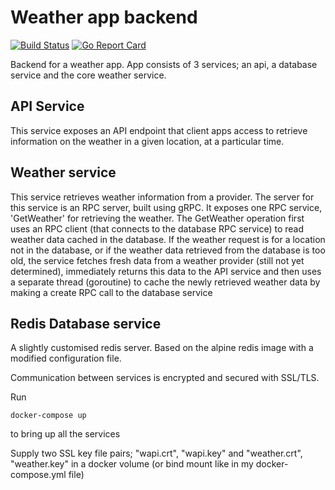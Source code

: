 # Weather app backend

[![Build Status](https://travis-ci.com/mungujn/weather-server.svg?branch=master)](https://travis-ci.com/mungujn/weather-server)
[![Go Report Card](https://goreportcard.com/badge/github.com/mungujn/weather-server)](https://goreportcard.com/report/github.com/mungujn/weather-server)

Backend for a weather app. App consists of 3 services; an api, a database service and the core weather service.

## API Service

This service exposes an API endpoint that client apps access to retrieve information on the weather in a given location, at a particular time.

## Weather service

This service retrieves weather information from a provider. The server for this service is an RPC server, built using gRPC. It exposes one RPC service, 'GetWeather' for retrieving the weather. The GetWeather operation first uses an RPC client (that connects to the database RPC service) to read weather data cached in the database.
If the weather request is for a location not in the database, or if the weather data retrieved from the database is too old, the service fetches fresh data from a weather provider (still not yet determined), immediately returns this data to the API service and then uses a separate thread (goroutine) to cache the newly retrieved weather data by making a create RPC call to the database service

## Redis Database service

A slightly customised redis server. Based on the alpine redis image with a modified configuration file.

Communication between services is encrypted and secured with SSL/TLS.

Run

`docker-compose up`

 to bring up all the services

Supply two SSL key file pairs; "wapi.crt", "wapi.key" and "weather.crt", "weather.key" in a docker volume (or bind mount like in my docker-compose.yml file)